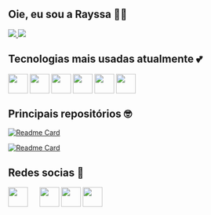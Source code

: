 ## Oie, eu sou a Rayssa 👩‍💻

<div>
  <a href="https://github.com/RayssaIssa">
    <img heigth="180em" src="https://github-readme-stats.vercel.app/api?username=RayssaIssa&show_icons=true&theme=dracula&include_all_commits=true&count_private=true"/>
    <img heigth="180em" src="https://github-readme-stats.vercel.app/api/top-langs/?username=RayssaIssa&layout=compact&langs_count=16&theme=dracula" />
  </a>
</div>

## Tecnologias mais usadas atualmente 💕

<div style="display: inline-block;">
  <img src="https://cdn.jsdelivr.net/gh/devicons/devicon@latest/icons/html5/html5-original.svg" heigth="30" width="40" align="center"/>    
  <img src="https://cdn.jsdelivr.net/gh/devicons/devicon@latest/icons/javascript/javascript-original.svg" heigth="30" width="40" align="center" />
  <img src="https://cdn.jsdelivr.net/gh/devicons/devicon@latest/icons/c/c-original.svg" heigth="30" width="40" align="center"/>
  <img src="https://cdn.jsdelivr.net/gh/devicons/devicon@latest/icons/java/java-original.svg" heigth="30" width="40" align="center"/>
  <img src="https://cdn.jsdelivr.net/gh/devicons/devicon@latest/icons/php/php-original.svg" heigth="30" width="40" align="center"/>
  <img src="https://cdn.jsdelivr.net/gh/devicons/devicon@latest/icons/python/python-original.svg" heigth="30" width="40" align="center"/>
</div><br>

## Principais repositórios 🤓

[![Readme Card](https://github-readme-stats.vercel.app/api/pin/?username=RayssaIssa&repo=CodesAP1&theme=dracula)](https://github.com/anuraghazra/github-readme-stats)

[![Readme Card](https://github-readme-stats.vercel.app/api/pin/?username=RayssaIssa&repo=A-R-Study&theme=dracula)](https://github.com/anuraghazra/github-readme-stats)          

## Redes socias 📱

<div> 
  <a style="margin-right: 20;" href="https://www.instagram.com/rayssa_issa" target="_blank"><img align="center" heigth="30" width="40" src="https://img.icons8.com/?size=100&id=Xy10Jcu1L2Su&format=png&color=000000" target="_blank"></a>
 	<a href="https://www.twitch.tv/rayssa_issa" target="_blank"><img align="center" heigth="30" width="40" src="https://img.icons8.com/?size=100&id=oRv985gg84Rj&format=png&color=000000" target="_blank"></a>
  <a href="https://discord.gg/WyrVuuEp" target="_blank"><img align="center" heigth="30" width="40" src="https://img.icons8.com/?size=100&id=2mIgusGquJFz&format=png&color=000000" target="_blank"></a> 
  <a href="https://www.linkedin.com/in/rayssa-silva-costa/" target="_blank"><img align="center" heigth="30" width="40" src="https://img.icons8.com/?size=100&id=xuvGCOXi8Wyg&format=png&color=000000" target="_blank"></a> 
</div>
